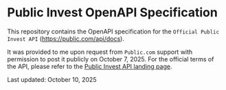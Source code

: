 # Public Invest OpenAPI Specification

This repository contains the OpenAPI specification for the `Official Public Invest API` (https://public.com/api/docs).

It was provided to me upon request from `Public.com` support with permission to post it publicly on October 7, 2025. For the official terms of the API, please refer to the [Public Invest API landing page](https://public.com/api/docs).

Last updated: October 10, 2025
